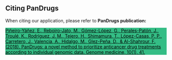 ## Citing PanDrugs

When citing our application, please refer to **PanDrugs publication:**

<div class="alert alert-warning" style='background-color:#34BD85; color:#FFFFFF'>
    <a href="https://doi.org/10.1186/s13073-018-0546-1" target="_blank" style="color:#000000">Piñeiro-Yáñez, E., Reboiro-Jato, M., Gómez-López, G., Perales-Patón, J., Troulé, K., Rodríguez, J. M., Tejero, H., Shimamura, T., López-Casas, P. P., Carretero, J., Valencia, A., Hidalgo, M., Glez-Peña, D., & Al-Shahrour, F. (2018). PanDrugs: a novel method to prioritize anticancer drug treatments according to individual genomic data. Genome medicine, 10(1), 41.</a>
</div>


